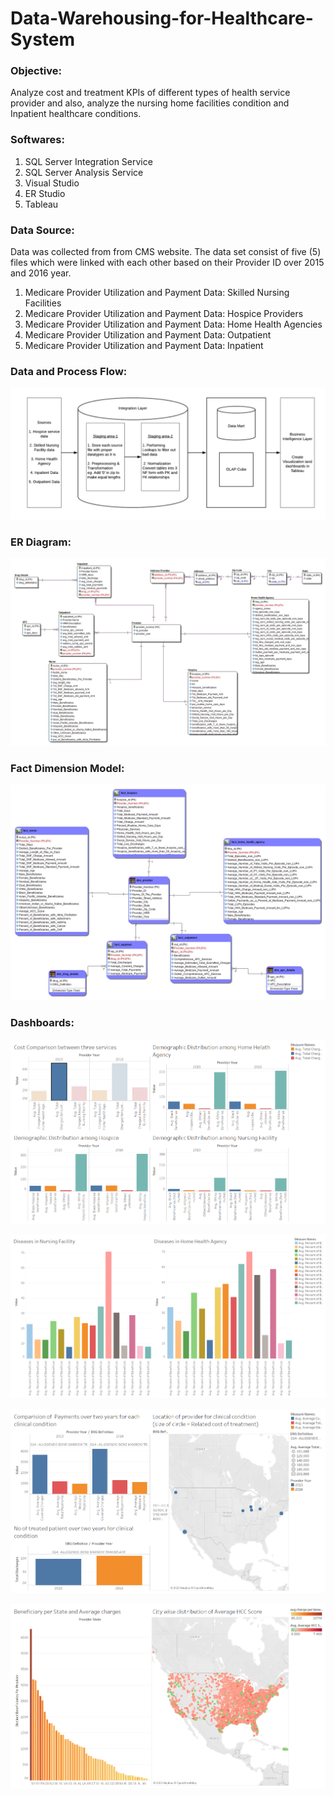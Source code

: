 # Data-Warehousing-for-Healthcare-System

### Objective:
Analyze cost and treatment KPIs of different types of health service provider and also, analyze the nursing home facilities condition and Inpatient healthcare conditions.

### Softwares:

1. SQL Server Integration Service
2. SQL Server Analysis Service
3. Visual Studio
4. ER Studio
5. Tableau


### Data Source:

Data was collected from from CMS website. The data set consist of five (5) files which were linked with each other based on their Provider ID over 2015 and 2016 year.
1. Medicare Provider Utilization and Payment Data: Skilled Nursing Facilities
2. Medicare Provider Utilization and Payment Data: Hospice Providers
3. Medicare Provider Utilization and Payment Data: Home Health Agencies
4. Medicare Provider Utilization and Payment Data: Outpatient
5. Medicare Provider Utilization and Payment Data: Inpatient

### Data and Process Flow:

![alt text](https://github.com/parthrana34/Data-Warehousing-for-Healthcare-System/blob/master/Process%20Flow.png "Logo Title Text 1")

### ER Diagram:

![alt text](https://github.com/parthrana34/Data-Warehousing-for-Healthcare-System/blob/master/Data%20Models%20(ER-Studio)/Model_physical.jpg "Logo Title Text 1")

### Fact Dimension Model:

![alt text](https://github.com/parthrana34/Data-Warehousing-for-Healthcare-System/blob/master/Data%20Models%20(ER-Studio)/Dimensional_Model_Final.jpg "Logo Title Text 1")

### Dashboards:

![alt text](https://github.com/parthrana34/Data-Warehousing-for-Healthcare-System/blob/master/dashboard1.png "Logo Title Text 1")

![alt text](https://github.com/parthrana34/Data-Warehousing-for-Healthcare-System/blob/master/dashboard2.png "Logo Title Text 1")

![alt text](https://github.com/parthrana34/Data-Warehousing-for-Healthcare-System/blob/master/dashboard3.png "Logo Title Text 1")

![alt text](https://github.com/parthrana34/Data-Warehousing-for-Healthcare-System/blob/master/dashboard4.png "Logo Title Text 1")
